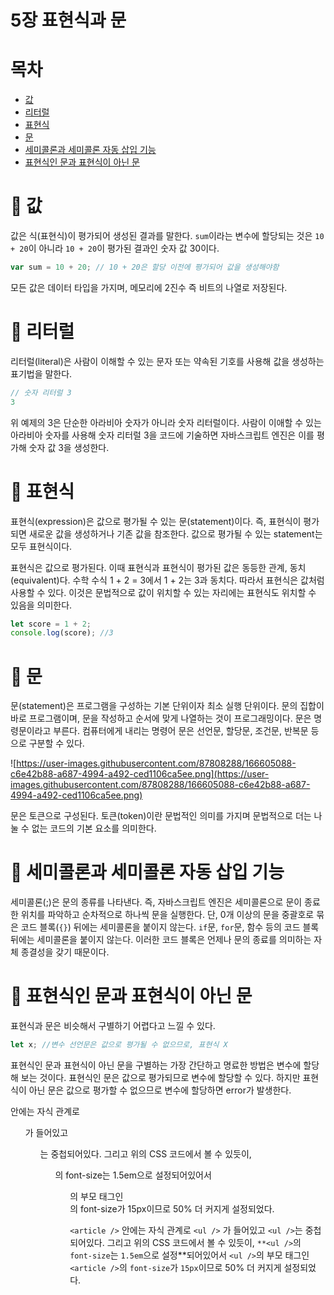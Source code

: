 # 5장 표현식과 문

# 목차

- [값](#🔴-값)
- [리터럴](#🔴-리터럴)
- [표현식](#🔴-표현식)
- [문](#🔴-값)
- [세미콜론과 세미콜론 자동 삽입 기능](#🔴-세미콜론과-세미콜론-자동-삽입-기능)
- [표현식인 문과 표현식이 아닌 문](#🔴-표현식인-문과-표현식이-아닌-문)

# 🔴 값

값은 식(표현식)이 평가되어 생성된 결과를 말한다. `sum`이라는 변수에 할당되는 것은 `10 + 20`이 아니라 `10 + 20`이 평가된 결과인 숫자 값 30이다.

```jsx
var sum = 10 + 20; // 10 + 20은 할당 이전에 평가되어 값을 생성해야함
```

모든 값은 데이터 타입을 가지며, 메모리에 2진수 즉 비트의 나열로 저장된다.

# 🔴 **리터럴**

리터럴(literal)은 사람이 이해할 수 있는 문자 또는 약속된 기호를 사용해 값을 생성하는 표기법을 말한다.

```jsx
// 숫자 리터럴 3
3
```

위 예제의 3은 단순한 아라비아 숫자가 아니라 숫자 리터럴이다. 사람이 이애할 수 있는 아라비아 숫자를 사용해 숫자 리터럴 3을 코드에 기술하면 자바스크립트 엔진은 이를 평가해 숫자 값 3을 생성한다.

# 🔴 **표현식**

표현식(expression)은 값으로 평가될 수 있는 문(statement)이다. 즉, 표현식이 평가되면 새로운 값을 생성하거나 기존 값을 참조한다. 값으로 평가될 수 있는 statement는 모두 표현식이다.

표현식은 값으로 평가된다. 이때 표현식과 표현식이 평가된 값은 동등한 관계, 동치(equivalent)다. 수학 수식 1 + 2 = 3에서 1 + 2는 3과 동치다. 따라서 표현식은 값처럼 사용할 수 있다. 이것은 문법적으로 값이 위치할 수 있는 자리에는 표현식도 위치할 수 있음을 의미한다.

```jsx
let score = 1 + 2;
console.log(score); //3
```

# 🔴 **문**

문(statement)은 프로그램을 구성하는 기본 단위이자 최소 실행 단위이다. 문의 집합이 바로 프로그램이며, 문을 작성하고 순서에 맞게 나열하는 것이 프로그래밍이다. 문은 명령문이라고 부른다. 컴퓨터에게 내리는 명령어 문은 선언문, 할당문, 조건문, 반복문 등으로 구분할 수 있다.

![https://user-images.githubusercontent.com/87808288/166605088-c6e42b88-a687-4994-a492-ced1106ca5ee.png](https://user-images.githubusercontent.com/87808288/166605088-c6e42b88-a687-4994-a492-ced1106ca5ee.png)

문은 토큰으로 구성된다. 토큰(token)이란 문법적인 의미를 가지며 문법적으로 더는 나눌 수 없는 코드의 기본 요소를 의미한다.

# 🔴 **세미콜론과 세미콜론 자동 삽입 기능**

세미콜론(;)은 문의 종류를 나타낸다. 즉, 자바스크립트 엔진은 세미콜론으로 문이 종료한 위치를 파악하고 순차적으로 하나씩 문을 실행한다. 단, 0개 이상의 문을 중괄호로 묶은 코드 블록(`{}`) 뒤에는 세미콜론을 붙이지 않는다. `if`문, `for`문, 함수 등의 코드 블록 뒤에는 세미콜론을 붙이지 않는다. 이러한 코드 블록은 언제나 문의 종료를 의미하는 자체 종결성을 갖기 때문이다.

# 🔴 **표현식인 문과 표현식이 아닌 문**

표현식과 문은 비슷해서 구별하기 어렵다고 느낄 수 있다.

```jsx
let x; //변수 선언문은 값으로 평가될 수 없으므로, 표현식 X
```

표현식인 문과 표현식이 아닌 문을 구별하는 가장 간단하고 명료한 방법은 변수에 할당해 보는 것이다. 표현식인 문은 값으로 평가되므로 변수에 할당할 수 있다. 하지만 표현식이 아닌 문은 값으로 평가할 수 없으므로 변수에 할당하면 error가 발생한다.

<article /> 안에는 자식 관계로 <ul /> 가 들어있고 <ul />는 중첩되어있다. 그리고 위의 CSS 코드에서 볼 수 있듯이, <ul />의 font-size는 1.5em으로 설정되어있어서 <ul />의 부모 태그인 <article />의 font-size가 15px이므로 50% 더 커지게 설정되었다.

`<article />` 안에는 자식 관계로 `<ul />` 가 들어있고 `<ul />`는 중첩되어있다. 그리고 위의 CSS 코드에서 볼 수 있듯이, `**<ul />`의 `font-size`는 `1.5em`으로 설정**되어있어서 `<ul />`의 부모 태그인 `<article />`의 `font-size`가 `15px`이므로 50% 더 커지게 설정되었다.